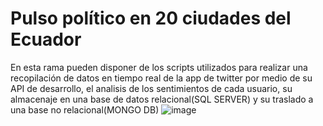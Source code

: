 # Pulso político en 20 ciudades del Ecuador
En esta rama pueden disponer de los scripts utilizados para realizar una recopilación de datos en tiempo real de la app de twitter por medio de su API de desarrollo, 
el analisis de los sentimientos de cada usuario, su almacenaje en una base de datos relacional(SQL SERVER) y su traslado a una base no relacional(MONGO DB)
![image](https://user-images.githubusercontent.com/74626067/156849886-4c309ae1-31bc-49be-9a6c-7255a7709245.png)
